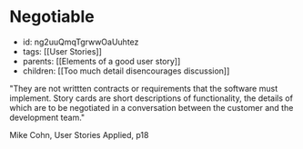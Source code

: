 # Negotiable
* id: ng2uuQmqTgrwwOaUuhtez
* tags: [[User Stories]]
* parents: [[Elements of a good user story]]
* children: [[Too much detail disencourages discussion]]

"They are not writtten contracts or requirements that the software must implement. Story cards are short descriptions of functionality, the details of which are to be negotiated in a conversation between the customer and the development team."

Mike Cohn, User Stories Applied, p18